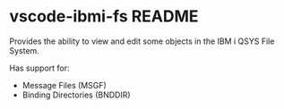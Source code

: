 # vscode-ibmi-fs README

Provides the ability to view and edit some objects in the IBM i QSYS File System.

Has support for:

* Message Files (MSGF)
* Binding Directories (BNDDIR)